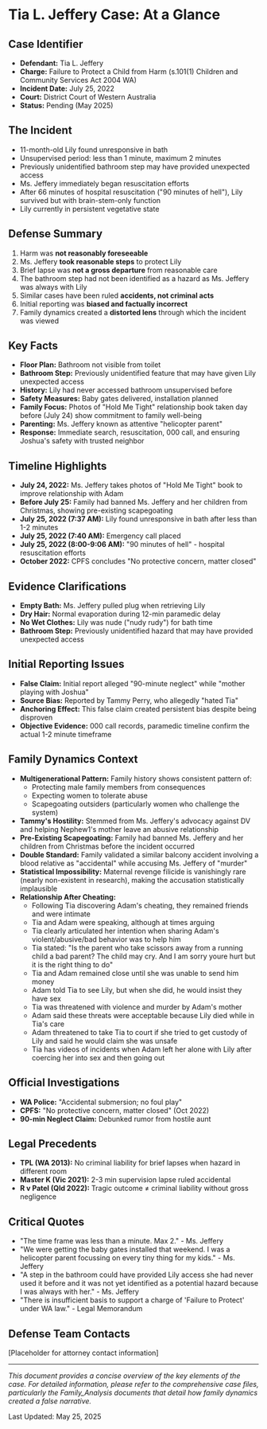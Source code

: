 # Tia L. Jeffery Case: At a Glance

## Case Identifier
- **Defendant:** Tia L. Jeffery
- **Charge:** Failure to Protect a Child from Harm (s.101(1) Children and Community Services Act 2004 WA)
- **Incident Date:** July 25, 2022
- **Court:** District Court of Western Australia
- **Status:** Pending (May 2025)

## The Incident
- 11-month-old Lily found unresponsive in bath
- Unsupervised period: less than 1 minute, maximum 2 minutes
- Previously unidentified bathroom step may have provided unexpected access
- Ms. Jeffery immediately began resuscitation efforts
- After 66 minutes of hospital resuscitation ("90 minutes of hell"), Lily survived but with brain-stem-only function
- Lily currently in persistent vegetative state

## Defense Summary
1. Harm was **not reasonably foreseeable**
2. Ms. Jeffery **took reasonable steps** to protect Lily
3. Brief lapse was **not a gross departure** from reasonable care
4. The bathroom step had not been identified as a hazard as Ms. Jeffery was always with Lily
5. Similar cases have been ruled **accidents, not criminal acts**
6. Initial reporting was **biased and factually incorrect**
7. Family dynamics created a **distorted lens** through which the incident was viewed

## Key Facts
- **Floor Plan:** Bathroom not visible from toilet
- **Bathroom Step:** Previously unidentified feature that may have given Lily unexpected access
- **History:** Lily had never accessed bathroom unsupervised before
- **Safety Measures:** Baby gates delivered, installation planned
- **Family Focus:** Photos of "Hold Me Tight" relationship book taken day before (July 24) show commitment to family well-being
- **Parenting:** Ms. Jeffery known as attentive "helicopter parent"
- **Response:** Immediate search, resuscitation, 000 call, and ensuring Joshua's safety with trusted neighbor

## Timeline Highlights
- **July 24, 2022:** Ms. Jeffery takes photos of "Hold Me Tight" book to improve relationship with Adam
- **Before July 25:** Family had banned Ms. Jeffery and her children from Christmas, showing pre-existing scapegoating
- **July 25, 2022 (7:37 AM):** Lily found unresponsive in bath after less than 1-2 minutes
- **July 25, 2022 (7:40 AM):** Emergency call placed
- **July 25, 2022 (8:00-9:06 AM):** "90 minutes of hell" - hospital resuscitation efforts
- **October 2022:** CPFS concludes "No protective concern, matter closed"

## Evidence Clarifications
- **Empty Bath:** Ms. Jeffery pulled plug when retrieving Lily
- **Dry Hair:** Normal evaporation during 12-min paramedic delay
- **No Wet Clothes:** Lily was nude ("nudy rudy") for bath time
- **Bathroom Step:** Previously unidentified hazard that may have provided unexpected access

## Initial Reporting Issues
- **False Claim:** Initial report alleged "90-minute neglect" while "mother playing with Joshua"
- **Source Bias:** Reported by Tammy Perry, who allegedly "hated Tia"
- **Anchoring Effect:** This false claim created persistent bias despite being disproven
- **Objective Evidence:** 000 call records, paramedic timeline confirm the actual 1-2 minute timeframe

## Family Dynamics Context
- **Multigenerational Pattern:** Family history shows consistent pattern of:
  - Protecting male family members from consequences
  - Expecting women to tolerate abuse
  - Scapegoating outsiders (particularly women who challenge the system)
- **Tammy's Hostility:** Stemmed from Ms. Jeffery's advocacy against DV and helping Nephew1's mother leave an abusive relationship
- **Pre-Existing Scapegoating:** Family had banned Ms. Jeffery and her children from Christmas before the incident occurred
- **Double Standard:** Family validated a similar balcony accident involving a blood relative as "accidental" while accusing Ms. Jeffery of "murder"
- **Statistical Impossibility:** Maternal revenge filicide is vanishingly rare (nearly non-existent in research), making the accusation statistically implausible
- **Relationship After Cheating:**
  - Following Tia discovering Adam's cheating, they remained friends and were intimate
  - Tia and Adam were speaking, although at times arguing
  - Tia clearly articulated her intention when sharing Adam's violent/abusive/bad behavior was to help him
  - Tia stated: "Is the parent who take scissors away from a running child a bad parent? The child may cry. And I am sorry youre hurt but it is the right thing to do"
  - Tia and Adam remained close until she was unable to send him money
  - Adam told Tia to see Lily, but when she did, he would insist they have sex
  - Tia was threatened with violence and murder by Adam's mother
  - Adam said these threats were acceptable because Lily died while in Tia's care
  - Adam threatened to take Tia to court if she tried to get custody of Lily and said he would claim she was unsafe
  - Tia has videos of incidents when Adam left her alone with Lily after coercing her into sex and then going out

## Official Investigations
- **WA Police:** "Accidental submersion; no foul play"
- **CPFS:** "No protective concern, matter closed" (Oct 2022)
- **90-min Neglect Claim:** Debunked rumor from hostile aunt

## Legal Precedents
- **TPL (WA 2013):** No criminal liability for brief lapses when hazard in different room
- **Master K (Vic 2021):** 2-3 min supervision lapse ruled accidental
- **R v Patel (Qld 2022):** Tragic outcome ≠ criminal liability without gross negligence

## Critical Quotes
- "The time frame was less than a minute. Max 2." - Ms. Jeffery
- "We were getting the baby gates installed that weekend. I was a helicopter parent focussing on every tiny thing for my kids." - Ms. Jeffery
- "A step in the bathroom could have provided Lily access she had never used it before and it was not yet identified as a potential hazard because I was always with her." - Ms. Jeffery
- "There is insufficient basis to support a charge of 'Failure to Protect' under WA law." - Legal Memorandum

## Defense Team Contacts
[Placeholder for attorney contact information]

---

*This document provides a concise overview of the key elements of the case. For detailed information, please refer to the comprehensive case files, particularly the Family_Analysis documents that detail how family dynamics created a false narrative.*

Last Updated: May 25, 2025
